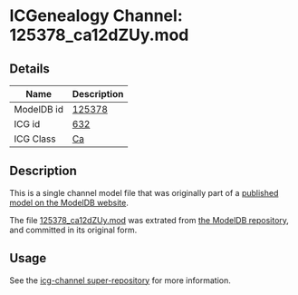 # ICGenealogy Channel: 125378\_ca12dZUy.mod

## Details

Name | Description
---- | -----------
ModelDB id | [125378](http://senselab.med.yale.edu/ModelDB/ShowModel.cshtml?model=125378)
ICG id | [632](http://icg.neurotheory.ox.ac.uk/channels/3/632)
ICG Class | [Ca](http://icg.neurotheory.ox.ac.uk/channels/3)

## Description

This is a single channel model file that was originally part of a [published model on the ModelDB website](http://senselab.med.yale.edu/mModelDB/ShowModel.cshtml?model=125378).

The file [125378\_ca12dZUy.mod](125378_ca12dZUy.mod) was extrated from [the ModelDB repository](http://senselab.med.yale.edu/ModelDB/ShowModel.cshtml?model=125378), and committed in its original form.

## Usage

See the [icg-channel super-repository](https://github.com/icgenealogy/icg-channels) for more information.
